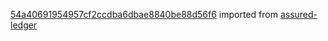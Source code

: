 [54a40691954957cf2ccdba6dbae8840be88d56f6](https://github.com/insolar/assured-ledger/commit/54a40691954957cf2ccdba6dbae8840be88d56f6) imported from [assured-ledger](https://github.com/insolar/assured-ledger)
